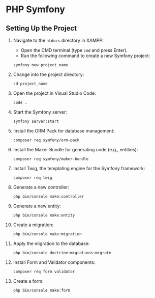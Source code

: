 # PHP Symfony

## Setting Up the Project

<ol>
  <li>Navigate to the <code>htdocs</code> directory in XAMPP:</li>
  <ul>
    <li>Open the CMD terminal (type <code>cmd</code> and press Enter).</li>
    <li>Run the following command to create a new Symfony project:</li>
  </ul>
  <pre><code>symfony new project_name</code></pre>

  <li>Change into the project directory:</li>
  <pre><code>cd project_name</code></pre>

  <li>Open the project in Visual Studio Code:</li>
  <pre><code>code .</code></pre>

  <li>Start the Symfony server:</li>
  <pre><code>symfony server:start</code></pre>
  <li>Install the ORM Pack for database management:</li>
  <pre><code>composer req symfony/orm-pack</code></pre>

  <li>Install the Maker Bundle for generating code (e.g., entities):</li>
  <pre><code>composer req symfony/maker-bundle</code></pre>

  <li>Install Twig, the templating engine for the Symfony framework:</li>
  <pre><code>composer req twig</code></pre>

  <li>Generate a new controller:</li>
  <pre><code>php bin/console make:controller</code></pre>

  <li>Generate a new entity:</li>
  <pre><code>php bin/console make:entity</code></pre>

  <li>Create a migration:</li>
  <pre><code>php bin/console make:migration</code></pre>

  <li>Apply the migration to the database:</li>
  <pre><code>php bin/console doctrine:migrations:migrate</code></pre>

  <li>Install Form and Validator components:</li>
  <pre><code>composer req form validator</code></pre>

  <li>Create a form:</li>
  <pre><code>php bin/console make:form</code></pre>
</ol>

